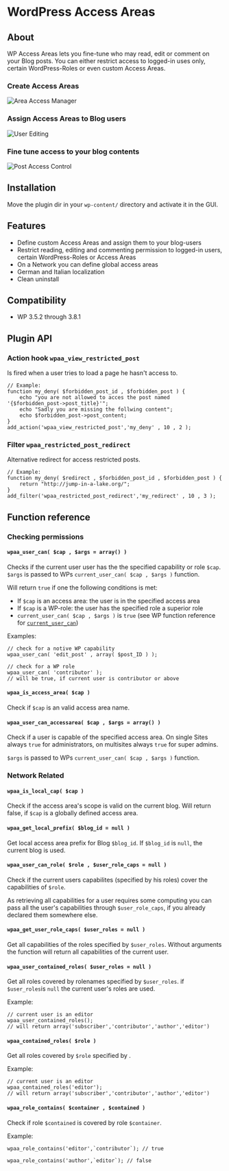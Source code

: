 WordPress Access Areas
======================

About
-----
WP Access Areas lets you fine-tune who may read, edit or comment on your Blog posts.
You can either restrict access to logged-in uses only, certain WordPress-Roles or 
even custom Access Areas.


### Create Access Areas
![Area Access Manager](screenshot-1.png)


### Assign Access Areas to Blog users
![User Editing](screenshot-2.png)


### Fine tune access to your blog contents
![Post Access Control](screenshot-3.png)


Installation
------------
Move the plugin dir in your `wp-content/` directory and activate it in the GUI.


Features
--------
- Define custom Access Areas and assign them to your blog-users
- Restrict reading, editing and commenting permission to logged-in users, certain WordPress-Roles or Access Areas
- On a Network you can define global access areas
- German and Italian localization
- Clean uninstall

Compatibility
-------------
- WP 3.5.2 through 3.8.1

Plugin API
----------
### Action hook `wpaa_view_restricted_post` ###

Is fired when a user tries to load a page he hasn't access to.
```
// Example:
function my_deny( $forbidden_post_id , $forbidden_post ) {
	echo "you are not allowed to acces the post named '{$forbidden_post->post_title}'";
	echo "Sadly you are missing the follwing content";
	echo $forbidden_post->post_content;
}
add_action('wpaa_view_restricted_post','my_deny' , 10 , 2 );
```

### Filter `wpaa_restricted_post_redirect` ####

Alternative redirect for access restricted posts.

```
// Example:
function my_deny( $redirect , $forbidden_post_id , $forbidden_post ) {
	return "http://jump-in-a-lake.org/";
}
add_filter('wpaa_restricted_post_redirect','my_redirect' , 10 , 3 );
```

Function reference
------------------

### Checking permissions ###
#### `wpaa_user_can( $cap , $args = array() )` ####
Checks if the current user user has the the specified capability or role `$cap`.
`$args` is passed to WPs `current_user_can( $cap , $args )` function.

Will return `true` if one the following conditions is met:

 - If `$cap` is an access area: the user is in the specified access area
 - If `$cap` is a WP-role: the user has the specified role a superior role
 - `current_user_can( $cap , $args )` is `true` (see WP function reference for [`current_user_can`](http://codex.wordpress.org/Function_Reference/current_user_can))
 
Examples:
```
// check for a notive WP capability
wpaa_user_can( 'edit_post' , array( $post_ID ) );
```

```
// check for a WP role
wpaa_user_can( 'contributor' );
// will be true, if current user is contributor or above
```

#### `wpaa_is_access_area( $cap )` ####

Check if `$cap` is an valid access area name.

#### `wpaa_user_can_accessarea( $cap , $args = array() )` ####

Check if a user is capable of the specified access area. 
On single Sites always `true` for administrators, on multisites always `true` for super admins.

`$args` is passed to WPs `current_user_can( $cap , $args )` function.


### Network Related ###
#### `wpaa_is_local_cap( $cap )` ####

Check if the access area's scope is valid on the current blog. Will return false, 
if `$cap` is a globally defined access area.

#### `wpaa_get_local_prefix( $blog_id = null )` ####

Get local access area prefix for Blog `$blog_id`. If `$blog_id` is `null`, 
the current blog is used.


#### `wpaa_user_can_role( $role , $user_role_caps = null )` ####

Check if the current users capabilites (specified by his roles) cover the capabilities of `$role`.

As retrieving all capabilities for a user requires some computing you can pass all the 
user's capabilities through `$user_role_caps`, if you already declared them somewhere else.

#### `wpaa_get_user_role_caps( $user_roles = null )` ####

Get all capabilities of the roles specified by `$user_roles`.
Without arguments the function will return all capabilities of the current user.

#### `wpaa_user_contained_roles( $user_roles = null )` ####
Get all roles covered by rolenames specified by `$user_roles`.
if `$user_roles`is `null` the current user's roles are used.

Example:
```
// current user is an editor
wpaa_user_contained_roles();
// will return array('subscriber','contributor','author','editor')
```

#### `wpaa_contained_roles( $role )` ####
Get all roles covered by `$role` specified by .

Example:
```
// current user is an editor
wpaa_contained_roles('editor');
// will return array('subscriber','contributor','author','editor')
```

#### `wpaa_role_contains( $container , $contained )` ####
Check if role `$contained` is covered by role `$container`.

Example:
```
wpaa_role_contains('editor',`contributor`); // true

wpaa_role_contains('author',`editor`); // false
```

